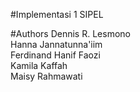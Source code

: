 #Implementasi 1 SIPEL

#Authors
Dennis R. Lesmono  
Hanna Jannatunna'iim  
Ferdinand Hanif Faozi  
Kamila Kaffah  
Maisy Rahmawati  

